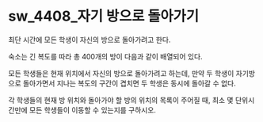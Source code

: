 # sw_4408_자기 방으로 돌아가기

최단 시간에 모든 학생이 자신의 방으로 돌아가려고 한다.

숙소는 긴 복도를 따라 총 400개의 방이 다음과 같이 배열되어 있다.

모든 학생들은 현재 위치에서 자신의 방으로 돌아가려고 하는데, 만약 두 학생이 자기방으로 돌아가면서 지나는 복도의 구간이 겹치면 두 학생은 동시에 돌아갈 수 없다.

각 학생들의 현재 방 위치와 돌아가야 할 방의 위치의 목록이 주어질 때, 최소 몇 단위시간만에 모든 학생들이 이동할 수 있는지를 구하시오.